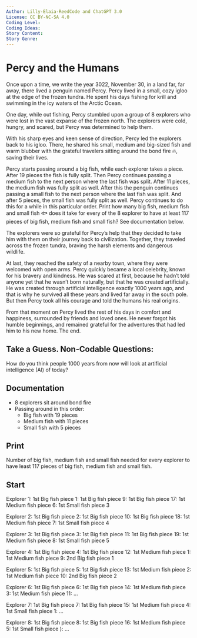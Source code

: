 ```yaml
---
Author: Lilly-Elaia-ReedCode and ChatGPT 3.0
License: CC BY-NC-SA 4.0
Coding Level:
Coding Ideas:
Story Content:
Story Genre:
---
```


# Percy and the Humans

Once upon a time, we write the year 3022, November 30, in a land far, far away, there lived a penguin named Percy. Percy lived in a small, cozy igloo at the edge of the frozen tundra. He spent his days fishing for krill and swimming in the icy waters of the Arctic Ocean.

One day, while out fishing, Percy stumbled upon a group of 8 explorers who were lost in the vast expanse of the frozen north. The explorers were cold, hungry, and scared, but Percy was determined to help them.

With his sharp eyes and keen sense of direction, Percy led the explorers back to his igloo. There, he shared his small, medium and big-sized fish and warm blubber with the grateful travelers sitting around the bond fire 🔥, saving their lives.

Percy starts passing around a big fish, while each explorer takes a piece. After 19 pieces the fish is fully split. Then Percy continues passing a medium fish to the next person where the last fish was split. After 11 pieces, the medium fish was fully split as well. After this the penguin continues passing a small fish to the next person where the last fish was split. And after 5 pieces, the small fish was fully split as well. Percy continues to do this for a while in this particular order.
Print how many big fish, medium fish and small fish 🐟 does it take for every of the 8 explorer to have at least 117 pieces of big fish, medium fish and small fish? See documentation below.

The explorers were so grateful for Percy’s help that they decided to take him with them on their journey back to civilization. Together, they traveled across the frozen tundra, braving the harsh elements and dangerous wildlife.

At last, they reached the safety of a nearby town, where they were welcomed with open arms. Percy quickly became a local celebrity, known for his bravery and kindness. He was scared at first, because he hadn’t told anyone yet that he wasn’t born naturally, but that he was created artificially. He was created through artificial intelligence exactly 1000 years ago, and that is why he survived all these years and lived far away in the south pole. But then Percy took all his courage and told the humans his real origins.

From that moment on Percy lived the rest of his days in comfort and happiness, surrounded by friends and loved ones. He never forgot his humble beginnings, and remained grateful for the adventures that had led him to his new home.
The end.

## Take a Guess. Non-Codable Questions:

How do you think people 1000 years from now will look at artificial intelligence (AI) of today?

## Documentation

- 8 explorers sit around bond fire
- Passing around in this order:
  - Big fish with 19 pieces
  - Medium fish with 11 pieces
  - Small fish with 5 pieces

## Print

Number of big fish, medium fish and small fish needed
for every explorer to have least 117 pieces of big fish, medium fish and small fish.

## Start

Explorer 1:	1st Big fish piece 1:	1st Big fish piece 9:	1st Big fish piece 17:	1st Medium fish piece 6:	1st Small fish piece 3

Explorer 2:	1st Big fish piece 2:	1st Big fish piece 10:	1st Big fish piece 18:	1st Medium fish piece 7:	1st Small fish piece 4

Explorer 3:	1st Big fish piece 3:	1st Big fish piece 11:	1st Big fish piece 19:	1st Medium fish piece 8:	1st Small fish piece 5

Explorer 4:	1st Big fish piece 4:	1st Big fish piece 12:	1st Medium fish piece 1: 1st Medium fish piece 9:	2nd Big fish piece 1

Explorer 5:	1st Big fish piece 5:	1st Big fish piece 13:	1st Medium fish piece 2: 1st Medium fish piece 10:	2nd Big fish piece 2

Explorer 6:	1st Big fish piece 6:	1st Big fish piece 14:	1st Medium fish piece 3: 1st Medium fish piece 11:	…

Explorer 7:	1st Big fish piece 7:	1st Big fish piece 15:	1st Medium fish piece 4: 1st Small fish piece 1:	…

Explorer 8:	1st Big fish piece 8:	1st Big fish piece 16:	1st Medium fish piece 5: 1st Small fish piece ):
	…
